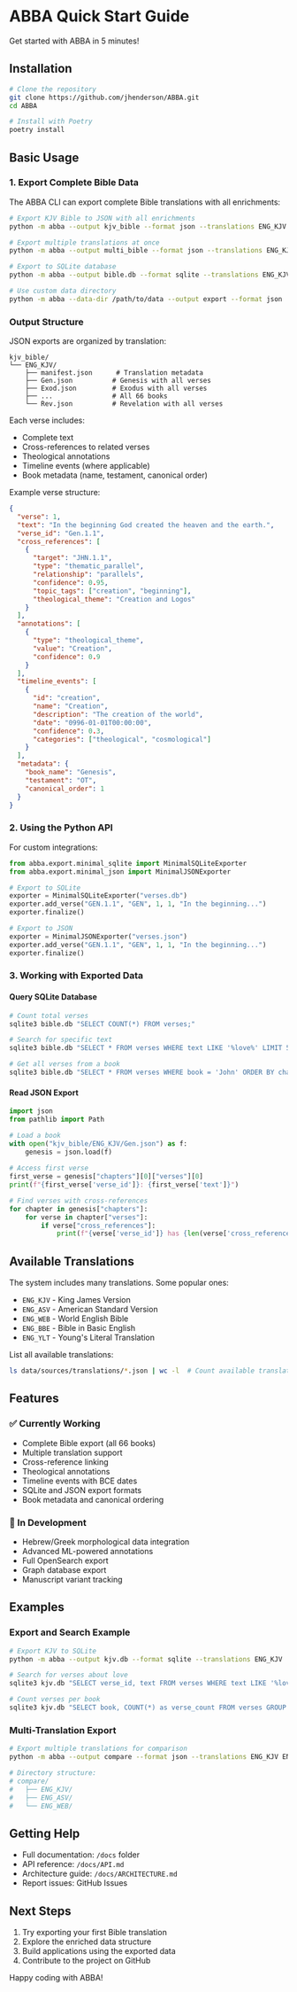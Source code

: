 # ABBA Quick Start Guide

Get started with ABBA in 5 minutes!

## Installation

```bash
# Clone the repository
git clone https://github.com/jhenderson/ABBA.git
cd ABBA

# Install with Poetry
poetry install
```

## Basic Usage

### 1. Export Complete Bible Data

The ABBA CLI can export complete Bible translations with all enrichments:

```bash
# Export KJV Bible to JSON with all enrichments
python -m abba --output kjv_bible --format json --translations ENG_KJV

# Export multiple translations at once
python -m abba --output multi_bible --format json --translations ENG_KJV ENG_ASV ENG_WEB

# Export to SQLite database
python -m abba --output bible.db --format sqlite --translations ENG_KJV

# Use custom data directory
python -m abba --data-dir /path/to/data --output export --format json
```

### Output Structure

JSON exports are organized by translation:
```
kjv_bible/
└── ENG_KJV/
    ├── manifest.json      # Translation metadata
    ├── Gen.json          # Genesis with all verses
    ├── Exod.json         # Exodus with all verses
    ├── ...               # All 66 books
    └── Rev.json          # Revelation with all verses
```

Each verse includes:
- Complete text
- Cross-references to related verses
- Theological annotations
- Timeline events (where applicable)
- Book metadata (name, testament, canonical order)

Example verse structure:
```json
{
  "verse": 1,
  "text": "In the beginning God created the heaven and the earth.",
  "verse_id": "Gen.1.1",
  "cross_references": [
    {
      "target": "JHN.1.1",
      "type": "thematic_parallel",
      "relationship": "parallels",
      "confidence": 0.95,
      "topic_tags": ["creation", "beginning"],
      "theological_theme": "Creation and Logos"
    }
  ],
  "annotations": [
    {
      "type": "theological_theme",
      "value": "Creation",
      "confidence": 0.9
    }
  ],
  "timeline_events": [
    {
      "id": "creation",
      "name": "Creation",
      "description": "The creation of the world",
      "date": "0996-01-01T00:00:00",
      "confidence": 0.3,
      "categories": ["theological", "cosmological"]
    }
  ],
  "metadata": {
    "book_name": "Genesis",
    "testament": "OT",
    "canonical_order": 1
  }
}
```

### 2. Using the Python API

For custom integrations:

```python
from abba.export.minimal_sqlite import MinimalSQLiteExporter
from abba.export.minimal_json import MinimalJSONExporter

# Export to SQLite
exporter = MinimalSQLiteExporter("verses.db")
exporter.add_verse("GEN.1.1", "GEN", 1, 1, "In the beginning...")
exporter.finalize()

# Export to JSON
exporter = MinimalJSONExporter("verses.json")
exporter.add_verse("GEN.1.1", "GEN", 1, 1, "In the beginning...")
exporter.finalize()
```

### 3. Working with Exported Data

#### Query SQLite Database
```bash
# Count total verses
sqlite3 bible.db "SELECT COUNT(*) FROM verses;"

# Search for specific text
sqlite3 bible.db "SELECT * FROM verses WHERE text LIKE '%love%' LIMIT 5;"

# Get all verses from a book
sqlite3 bible.db "SELECT * FROM verses WHERE book = 'John' ORDER BY chapter, verse;"
```

#### Read JSON Export
```python
import json
from pathlib import Path

# Load a book
with open("kjv_bible/ENG_KJV/Gen.json") as f:
    genesis = json.load(f)
    
# Access first verse
first_verse = genesis["chapters"][0]["verses"][0]
print(f"{first_verse['verse_id']}: {first_verse['text']}")

# Find verses with cross-references
for chapter in genesis["chapters"]:
    for verse in chapter["verses"]:
        if verse["cross_references"]:
            print(f"{verse['verse_id']} has {len(verse['cross_references'])} cross-references")
```

## Available Translations

The system includes many translations. Some popular ones:
- `ENG_KJV` - King James Version
- `ENG_ASV` - American Standard Version
- `ENG_WEB` - World English Bible
- `ENG_BBE` - Bible in Basic English
- `ENG_YLT` - Young's Literal Translation

List all available translations:
```bash
ls data/sources/translations/*.json | wc -l  # Count available translations
```

## Features

### ✅ Currently Working
- Complete Bible export (all 66 books)
- Multiple translation support
- Cross-reference linking
- Theological annotations
- Timeline events with BCE dates
- SQLite and JSON export formats
- Book metadata and canonical ordering

### 🚧 In Development
- Hebrew/Greek morphological data integration
- Advanced ML-powered annotations
- Full OpenSearch export
- Graph database export
- Manuscript variant tracking

## Examples

### Export and Search Example
```bash
# Export KJV to SQLite
python -m abba --output kjv.db --format sqlite --translations ENG_KJV

# Search for verses about love
sqlite3 kjv.db "SELECT verse_id, text FROM verses WHERE text LIKE '%love%' LIMIT 10;"

# Count verses per book
sqlite3 kjv.db "SELECT book, COUNT(*) as verse_count FROM verses GROUP BY book ORDER BY verse_count DESC;"
```

### Multi-Translation Export
```bash
# Export multiple translations for comparison
python -m abba --output compare --format json --translations ENG_KJV ENG_ASV ENG_WEB

# Directory structure:
# compare/
#   ├── ENG_KJV/
#   ├── ENG_ASV/
#   └── ENG_WEB/
```

## Getting Help

- Full documentation: `/docs` folder
- API reference: `/docs/API.md`
- Architecture guide: `/docs/ARCHITECTURE.md`
- Report issues: GitHub Issues

## Next Steps

1. Try exporting your first Bible translation
2. Explore the enriched data structure
3. Build applications using the exported data
4. Contribute to the project on GitHub

Happy coding with ABBA!